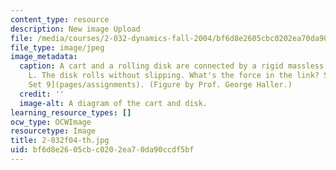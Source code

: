 ```yaml
---
content_type: resource
description: New image Upload
file: /media/courses/2-032-dynamics-fall-2004/bf6d8e2605cbc0202ea70da90ccdf5bf_2-032f04-th.jpg
file_type: image/jpeg
image_metadata:
  caption: A cart and a rolling disk are connected by a rigid massless link of length
    L. The disk rolls without slipping. What's the force in the link? See [Problem
    Set 9](pages/assignments). (Figure by Prof. George Haller.)
  credit: ''
  image-alt: A diagram of the cart and disk.
learning_resource_types: []
ocw_type: OCWImage
resourcetype: Image
title: 2-032f04-th.jpg
uid: bf6d8e26-05cb-c020-2ea7-0da90ccdf5bf
---
```

